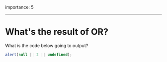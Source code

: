 importance: 5

---

# What's the result of OR?

What is the code below going to output?

```js
alert(null || 2 || undefined);
```
